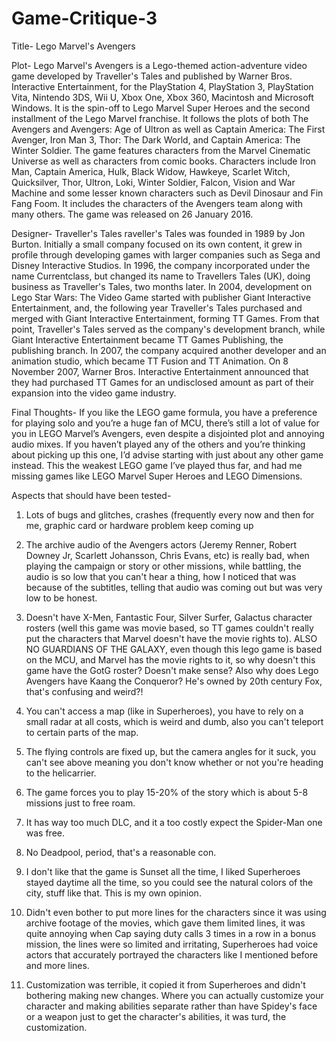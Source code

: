 # Game-Critique-3

Title- Lego Marvel's Avengers

Plot- Lego Marvel's Avengers is a Lego-themed action-adventure video game developed by Traveller's Tales and published by Warner Bros. Interactive Entertainment, for the PlayStation 4, PlayStation 3, PlayStation Vita, Nintendo 3DS, Wii U, Xbox One, Xbox 360, Macintosh and Microsoft Windows. It is the spin-off to Lego Marvel Super Heroes and the second installment of the Lego Marvel franchise. It follows the plots of both The Avengers and Avengers: Age of Ultron as well as Captain America: The First Avenger, Iron Man 3, Thor: The Dark World, and Captain America: The Winter Soldier. The game features characters from the Marvel Cinematic Universe as well as characters from comic books. Characters include Iron Man, Captain America, Hulk, Black Widow, Hawkeye, Scarlet Witch, Quicksilver, Thor, Ultron, Loki, Winter Soldier, Falcon, Vision and War Machine and some lesser known characters such as Devil Dinosaur and Fin Fang Foom. It includes the characters of the Avengers team along with many others. The game was released on 26 January 2016.

Designer- Traveller's Tales
raveller's Tales was founded in 1989 by Jon Burton. Initially a small company focused on its own content, it grew in profile through developing games with larger companies such as Sega and Disney Interactive Studios. In 1996, the company incorporated under the name Currentclass, but changed its name to Travellers Tales (UK), doing business as Traveller's Tales, two months later. In 2004, development on Lego Star Wars: The Video Game started with publisher Giant Interactive Entertainment, and, the following year Traveller's Tales purchased and merged with Giant Interactive Entertainment, forming TT Games. From that point, Traveller's Tales served as the company's development branch, while Giant Interactive Entertainment became TT Games Publishing, the publishing branch. In 2007, the company acquired another developer and an animation studio, which became TT Fusion and TT Animation. On 8 November 2007, Warner Bros. Interactive Entertainment announced that they had purchased TT Games for an undisclosed amount as part of their expansion into the video game industry.

Final Thoughts- If you like the LEGO game formula, you have a preference for playing solo and you’re a huge fan of MCU, there’s still a lot of value for you in LEGO Marvel’s Avengers, even despite a disjointed plot and annoying audio mixes. If you haven’t played any of the others and you’re thinking about picking up this one, I’d advise starting with just about any other game instead. This the weakest LEGO game I’ve played thus far, and had me missing games like LEGO Marvel Super Heroes and LEGO Dimensions.

Aspects that should have been tested-
1. Lots of bugs and glitches, crashes (frequently every now and then for me, graphic card or hardware problem keep coming up

2. The archive audio of the Avengers actors (Jeremy Renner, Robert Downey Jr, Scarlett Johansson, Chris Evans, etc) is really bad, when playing the campaign or story or other missions, while battling, the audio is so low that you can't hear a thing, how I noticed that was because of the subtitles, telling that audio was coming out but was very low to be honest.

3. Doesn't have X-Men, Fantastic Four, Silver Surfer, Galactus character rosters (well this game was movie based, so TT games couldn't really put the characters that Marvel doesn't have the movie rights to). ALSO NO GUARDIANS OF THE GALAXY, even though this lego game is based on the MCU, and Marvel has the movie rights to it, so why doesn't this game have the GotG roster? Doesn't make sense? Also why does Lego Avengers have Kaang the Conqueror? He's owned by 20th century Fox, that's confusing and weird?!

4. You can't access a map (like in Superheroes), you have to rely on a small radar at all costs, which is weird and dumb, also you can't teleport to certain parts of the map.

5. The flying controls are fixed up, but the camera angles for it suck, you can't see above meaning you don't know whether or not you're heading to the helicarrier.

6. The game forces you to play 15-20% of the story which is about 5-8 missions just to free roam.

7. It has way too much DLC, and it a too costly expect the Spider-Man one was free.

8. No Deadpool, period, that's a reasonable con.

9. I don't like that the game is Sunset all the time, I liked Superheroes stayed daytime all the time, so you could see the natural colors of the city, stuff like that. This is my own opinion.

10. Didn't even bother to put more lines for the characters since it was using archive footage of the movies, which gave them limited lines, it was quite annoying when Cap saying duty calls 3 times in a row in a bonus mission, the lines were so limited and irritating, Superheroes had voice actors that accurately portrayed the characters like I mentioned before and more lines.

11. Customization was terrible, it copied it from Superheroes and didn't bothering making new changes. Where you can actually customize your character and making abilities separate rather than have Spidey's face or a weapon just to get the character's abilities, it was turd, the customization.

